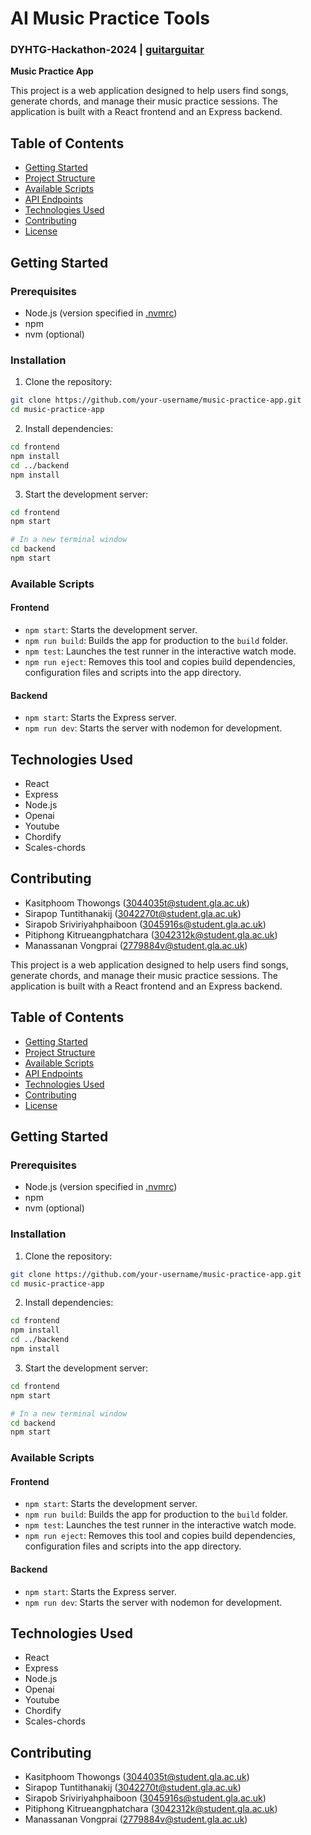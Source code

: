 # AI Music Practice Tools

### DYHTG-Hackathon-2024 | [guitarguitar](https://www.guitarguitar.co.uk/) 

**Music Practice App**

This project is a web application designed to help users find songs, generate chords, and manage their music practice sessions. The application is built with a React frontend and an Express backend.

## Table of Contents

- [Getting Started](#getting-started)
- [Project Structure](#project-structure)
- [Available Scripts](#available-scripts)
- [API Endpoints](#api-endpoints)
- [Technologies Used](#technologies-used)
- [Contributing](#contributing)
- [License](#license)

## Getting Started

### Prerequisites

- Node.js (version specified in [.nvmrc](.nvmrc))
- npm
- nvm (optional)

### Installation

1. Clone the repository:

```sh
git clone https://github.com/your-username/music-practice-app.git
cd music-practice-app
```
2. Install dependencies:

```sh
cd frontend
npm install
cd ../backend
npm install
```

3. Start the development server:

```sh
cd frontend
npm start

# In a new terminal window
cd backend
npm start
```

### Available Scripts

#### Frontend

- `npm start`: Starts the development server.
- `npm run build`: Builds the app for production to the `build` folder.
- `npm test`: Launches the test runner in the interactive watch mode.
- `npm run eject`: Removes this tool and copies build dependencies, configuration files and scripts into the app directory.

#### Backend

- `npm start`: Starts the Express server.
- `npm run dev`: Starts the server with nodemon for development.

## Technologies Used

- React
- Express
- Node.js
- Openai
- Youtube
- Chordify
- Scales-chords

## Contributing
- Kasitphoom Thowongs (3044035t@student.gla.ac.uk)
- Sirapop Tuntithanakij (3042270t@student.gla.ac.uk)
- Sirapob Sriviriyahphaiboon (3045916s@student.gla.ac.uk)
- Pitiphong Kitrueangphatchara (3042312k@student.gla.ac.uk)
- Manassanan Vongprai (2779884v@student.gla.ac.uk)

This project is a web application designed to help users find songs, generate chords, and manage their music practice sessions. The application is built with a React frontend and an Express backend.

## Table of Contents

- [Getting Started](#getting-started)
- [Project Structure](#project-structure)
- [Available Scripts](#available-scripts)
- [API Endpoints](#api-endpoints)
- [Technologies Used](#technologies-used)
- [Contributing](#contributing)
- [License](#license)

## Getting Started

### Prerequisites

- Node.js (version specified in [.nvmrc](.nvmrc))
- npm
- nvm (optional)

### Installation

1. Clone the repository:

```sh
git clone https://github.com/your-username/music-practice-app.git
cd music-practice-app
```
2. Install dependencies:

```sh
cd frontend
npm install
cd ../backend
npm install
```

3. Start the development server:

```sh
cd frontend
npm start

# In a new terminal window
cd backend
npm start
```

### Available Scripts

#### Frontend

- `npm start`: Starts the development server.
- `npm run build`: Builds the app for production to the `build` folder.
- `npm test`: Launches the test runner in the interactive watch mode.
- `npm run eject`: Removes this tool and copies build dependencies, configuration files and scripts into the app directory.

#### Backend

- `npm start`: Starts the Express server.
- `npm run dev`: Starts the server with nodemon for development.

## Technologies Used

- React
- Express
- Node.js
- Openai
- Youtube
- Chordify
- Scales-chords

## Contributing
- Kasitphoom Thowongs (3044035t@student.gla.ac.uk)
- Sirapop Tuntithanakij (3042270t@student.gla.ac.uk)
- Sirapob Sriviriyahphaiboon (3045916s@student.gla.ac.uk)
- Pitiphong Kitrueangphatchara (3042312k@student.gla.ac.uk)
- Manassanan Vongprai (2779884v@student.gla.ac.uk)
